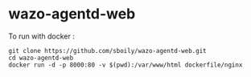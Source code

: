 # wazo-agentd-web

To run with docker :

    git clone https://github.com/sboily/wazo-agentd-web.git
    cd wazo-agentd-web
    docker run -d -p 8000:80 -v $(pwd):/var/www/html dockerfile/nginx
